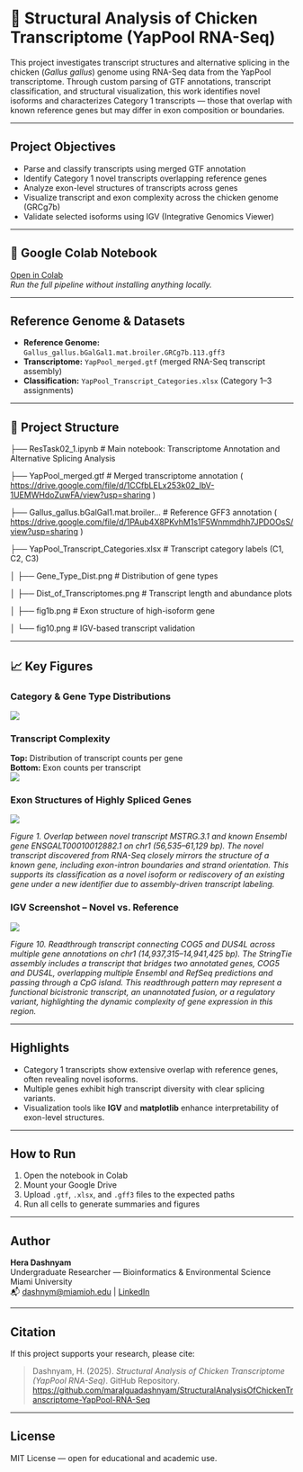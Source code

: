 # 🐔 Structural Analysis of Chicken Transcriptome (YapPool RNA-Seq)

This project investigates transcript structures and alternative splicing in the chicken (*Gallus gallus*) genome using RNA-Seq data from the YapPool transcriptome. Through custom parsing of GTF annotations, transcript classification, and structural visualization, this work identifies novel isoforms and characterizes Category 1 transcripts — those that overlap with known reference genes but may differ in exon composition or boundaries.

---

## Project Objectives

- Parse and classify transcripts using merged GTF annotation
- Identify Category 1 novel transcripts overlapping reference genes
- Analyze exon-level structures of transcripts across genes
- Visualize transcript and exon complexity across the chicken genome (GRCg7b)
- Validate selected isoforms using IGV (Integrative Genomics Viewer)

---

## 🔗 Google Colab Notebook

[Open in Colab](https://colab.research.google.com/drive/18rvv6fSdTu-DZ0AnOi12ygpJjXKqMLdY?usp=sharing)  
_Run the full pipeline without installing anything locally._

---

## Reference Genome & Datasets

- **Reference Genome:** `Gallus_gallus.bGalGal1.mat.broiler.GRCg7b.113.gff3`
- **Transcriptome:** `YapPool_merged.gtf` (merged RNA-Seq transcript assembly)
- **Classification:** `YapPool_Transcript_Categories.xlsx` (Category 1–3 assignments)

---

## 📂 Project Structure

├── ResTask02_1.ipynb # Main notebook: Transcriptome Annotation and Alternative Splicing Analysis

├── YapPool_merged.gtf # Merged transcriptome annotation ( https://drive.google.com/file/d/1CCfbLELx253k02_IbV-1UEMWHdoZuwFA/view?usp=sharing )

├── Gallus_gallus.bGalGal1.mat.broiler... # Reference GFF3 annotation ( https://drive.google.com/file/d/1PAub4X8PKvhM1s1F5Wnmmdhh7JPDOOsS/view?usp=sharing )

├── YapPool_Transcript_Categories.xlsx # Transcript category labels (C1, C2, C3)

│ ├── Gene_Type_Dist.png # Distribution of gene types

│ ├── Dist_of_Transcriptomes.png # Transcript length and abundance plots

│ ├── fig1b.png # Exon structure of high-isoform gene

│ └── fig10.png # IGV-based transcript validation


---

## 📈 Key Figures

### Category & Gene Type Distributions  
![](Gene_Type_Dist.png)

### Transcript Complexity  
**Top:** Distribution of transcript counts per gene  
**Bottom:** Exon counts per transcript  
![](Dist_of_Transcriptomes.png) 

### Exon Structures of Highly Spliced Genes  
![](fig1b.png)  

*Figure 1. Overlap between novel transcript MSTRG.3.1 and known Ensembl gene ENSGALT00010012882.1 on chr1 (56,535–61,129 bp).
The novel transcript discovered from RNA-Seq closely mirrors the structure of a known gene, including exon-intron boundaries and strand orientation. This supports its classification as a novel isoform or rediscovery of an existing gene under a new identifier due to assembly-driven transcript labeling.*

### IGV Screenshot – Novel vs. Reference  
![](fig10.png)  

*Figure 10. Readthrough transcript connecting COG5 and DUS4L across multiple gene annotations on chr1 (14,937,315–14,941,425 bp).
The StringTie assembly includes a transcript that bridges two annotated genes, COG5 and DUS4L, overlapping multiple Ensembl and RefSeq predictions and passing through a CpG island. This readthrough pattern may represent a functional bicistronic transcript, an unannotated fusion, or a regulatory variant, highlighting the dynamic complexity of gene expression in this region.*

---

## Highlights

- Category 1 transcripts show extensive overlap with reference genes, often revealing novel isoforms.
- Multiple genes exhibit high transcript diversity with clear splicing variants.
- Visualization tools like **IGV** and **matplotlib** enhance interpretability of exon-level structures.

---

## How to Run

1. Open the notebook in Colab
2. Mount your Google Drive
3. Upload `.gtf`, `.xlsx`, and `.gff3` files to the expected paths
4. Run all cells to generate summaries and figures

---

## Author

**Hera Dashnyam**  
Undergraduate Researcher — Bioinformatics & Environmental Science  
Miami University  
📬 dashnym@miamioh.edu | [LinkedIn](https://www.linkedin.com/in/hera-d/)

---

## Citation

If this project supports your research, please cite:

> Dashnyam, H. (2025). *Structural Analysis of Chicken Transcriptome (YapPool RNA-Seq)*. GitHub Repository. https://github.com/maralguadashnyam/StructuralAnalysisOfChickenTranscriptome-YapPool-RNA-Seq

---

## License

MIT License — open for educational and academic use.
